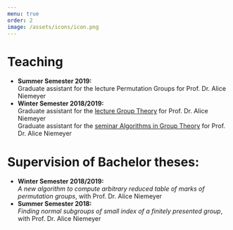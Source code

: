 ```yaml
---
menu: true
order: 2
image: /assets/icons/icon.png
---
```


# Teaching
* **Summer Semester 2019:**  
  Graduate assistant for the lecture Permutation Groups for Prof. Dr. Alice Niemeyer
* **Winter Semester 2018/2019:**  
  Graduate assistant for the [lecture Group Theory](http://www.mathb.rwth-aachen.de/cms/MATHB/Studium/Lehrveranstaltungen/Veranstaltungen-im-WS-2018-19/~rmpi/Gruppentheorie/lidx/1/) for Prof. Dr. Alice Niemeyer  
  Graduate assistant for the [seminar Algorithms in Group Theory](http://www.mathb.rwth-aachen.de/cms/MATHB/Studium/Lehrveranstaltungen/Veranstaltungen-im-WS-2018-19/~rrqc/Algorithmen-in-der-Gruppentheorie/lidx/1/) for Prof. Dr. Alice Niemeyer

# Supervision of Bachelor theses:
* **Winter Semester 2018/2019:**  
  *A new algorithm to compute arbitrary reduced table of marks of permutation groups*, with Prof. Dr. Alice Niemeyer
* **Summer Semester 2018:**  
  *Finding normal subgroups of small index of a finitely presented group*, with Prof. Dr. Alice Niemeyer  
